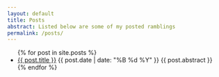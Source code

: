 ```yaml
---
layout: default
title: Posts
abstract: Listed below are some of my posted ramblings
permalink: /posts/
---
```


<ul>
  {% for post in site.posts %}
    <li>
      <a href="{{ post.url }}">{{ post.title }}</a> {{ post.date | date: 
      "%B %d %Y" }}
      {{ post.abstract }}
    </li>
  {% endfor %}
</ul>